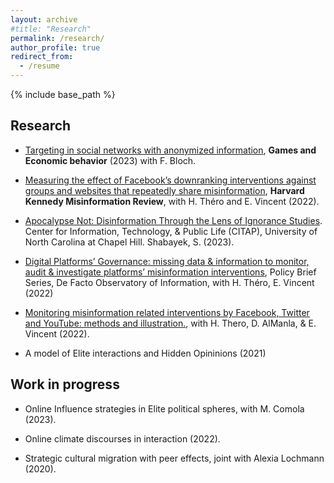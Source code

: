 ```yaml
---
layout: archive
#title: "Research"
permalink: /research/
author_profile: true
redirect_from:
  - /resume
---
```


{% include base_path %}

Research
---

* [Targeting in social networks with anonymized information](https://www.sciencedirect.com/science/article/abs/pii/S0899825623000921), **Games and Economic behavior** (2023) with F. Bloch.

* [Measuring the effect of Facebook’s downranking interventions against groups and websites that repeatedly share misinformation](https://misinforeview.hks.harvard.edu/article/measuring-the-effect-of-facebooks-downranking-interventions-against-groups-and-websites-that-repeatedly-share-misinformation/), **Harvard Kennedy Misinformation Review**, with H. Théro and E. Vincent (2022).

* [Apocalypse Not: Disinformation Through the Lens of Ignorance Studies](https://citap.pubpub.org/pub/wdp8otw7). Center for Information, Technology, & Public Life (CITAP), University of North Carolina at Chapel Hill. Shabayek, S. (2023). 

* [Digital Platforms’ Governance: missing data & information to monitor, audit & investigate platforms’ misinformation interventions](https://hal-sciencespo.archives-ouvertes.fr/hal-03711842), Policy Brief Series, De Facto Observatory of Information, with H. Théro, E. Vincent (2022)

* [Monitoring misinformation related interventions by Facebook, Twitter and YouTube: methods and illustration.](https://hal.archives-ouvertes.fr/hal-03662191), with H. Thero, D. AlManla, & E. Vincent (2022).

* A model of Elite interactions and Hidden Opininions (2021)

Work in progress 
---

* Online Influence strategies in Elite political spheres, with M. Comola (2023). 

* Online climate discourses in interaction (2022). 

* Strategic cultural migration with peer effects, joint with Alexia Lochmann (2020).


